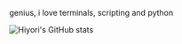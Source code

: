 genius, i love terminals, scripting and python

![Hiyori's GitHub stats](https://github-readme-stats.vercel.app/api?username=hiyorijl&theme=transparent&show_icons=true)
